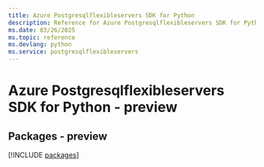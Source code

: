 ```yaml
---
title: Azure Postgresqlflexibleservers SDK for Python
description: Reference for Azure Postgresqlflexibleservers SDK for Python
ms.date: 03/26/2025
ms.topic: reference
ms.devlang: python
ms.service: postgresqlflexibleservers
---
```

# Azure Postgresqlflexibleservers SDK for Python - preview
## Packages - preview
[!INCLUDE [packages](postgresqlflexibleservers-index.md)]